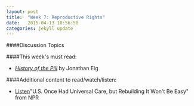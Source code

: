 ```yaml
---
layout: post
title:  "Week 7: Reproductive Rights"
date:   2015-04-13 10:56:58
categories: jekyll update
---
```


####Discussion Topics####This week's must read:
* [*History of the Pill*](http://www.amazon.com/Birth-Pill-Crusaders-Reinvented-Revolution/dp/0393073726/ref=sr_1_1?ie=UTF8&qid=1421530782&sr=8-1&keywords=history+of+the+pill) by Jonathan Eig
####Additional content to read/watch/listen:
* [Listen](http://www.npr.org/2015/01/24/379530251/u-s-once-had-universal-child-care-but-rebuilding-it-wouldnt-be-easy)"U.S. Once Had Universal Care, but Rebuilding It Won't Be Easy" from NPR